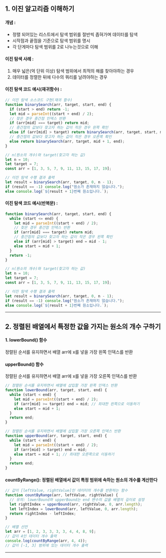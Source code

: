 ## 1. 이진 알고리즘 이해하기

#### 개념 :

- 정렬 되어있는 리스트에서 탐색 범위를 절반씩 좁혀가며 데이터를 탐색
- 시작점과 끝점을 기준으로 탐색 범위를 명시
- 각 단게마다 탐색 범위를 2로 나누는것으로 이해

#### 이진 탐색 사례 :

1. 매우 넓은(억 단위 이상) 탐색 범위에서 최적의 해를 찾아야하는 경우
2. 데이터를 정렬한 뒤에 다수의 쿼리를 날려야하는 경우

#### 이진 탐색 코드 예시(재귀함수) :

```js
// 이진 탐색 소스코드 구현(재귀 함수)
function binarySearch(arr, target, start, end) {
  if (start > end) return -1;
  let mid = parseInt((start + end) / 2);
  // 찾은 경우 중간점 인덱스 반환
  if (arr[mid] === target) return mid;
  // 중간점의 값보다 찾고자 하는 값이 작은 경우 왼쪽 확인
  else if (arr[mid] > target) return binarySearch(arr, target, start, mid - 1);
  // 중간점의 값보다 찾고자 하는 값이 작은 경우 오른쪽 확인
  else return binarySearch(arr, target, mid + 1, end);
}

// n(원소의 개수)와 target(찾고자 하는 값)
let n = 10;
let target = 7;
const arr = [1, 3, 5, 7, 9, 11, 13, 15, 17, 19];

// 이진 탐색 수행 결과 출력
let result = binarySearch(arr, target, 0, n - 1);
if (result == -1) console.log("원소가 존재하지 않습니다.");
else console.log(`${result + 1}번째 원소입니다.`);
```

#### 이진 탐색 코드 예시(반복문) :

```js
function binarySearch(arr, target, start, end) {
  while (start <= end) {
    let mid = parseInt((start + end) / 2);
    // 찾은 경우 중간점 인덱스 반환
    if (arr[mid] === target) return mid;
    // 중간점의 값보다 찾고자 하는 값이 작은 경우 왼쪽 확인
    else if (arr[mid] > target) end = mid - 1;
    else start = mid + 1;
  }
  return -1;
}

// n(원소의 개수)와 target(찾고자 하는 값)
let n = 10;
let target = 7;
const arr = [1, 3, 5, 7, 9, 11, 13, 15, 17, 19];

// 이진 탐색 수행 결과 출력
let result = binarySearch(arr, target, 0, n - 1);
if (result == -1) console.log("원소가 존재하지 않습니다.");
else console.log(`${result + 1}번째 원소입니다.`);
```

---

## 2. 정렬된 배열에서 특정한 값을 가지는 원소의 개수 구하기

#### 1. lowerBound() 함수

정렬된 순서를 유지하면서 배열 arr에 x를 넣을 가장 왼쪽 인덱스를 반환

#### upperBound() 함수

정렬된 순서를 유지하면서 배열 arr에 x를 넣을 가장 오른쪽 인덱스를 반환

```js
// 정렬된 순서를 유지하면서 배열에 삽입할 가장 왼쪽 인덱스 반환
function lowerBound(arr, target, start, end) {
  while (start < end) {
    let mid = parseInt((start + end) / 2);
    if (arr[mid] >= target) end = mid; // 최대한 왼쪽으로 이동하기
    else start = mid + 1;
  }
  return end;
}

// 정렬된 순서를 유지하면서 배열에 삽입할 가장 오른쪽 인덱스 반환
function upperBound(arr, target, start, end) {
  while (start < end) {
    let mid = parseInt((start + end) / 2);
    if (arr[mid] > target) end = mid;
    else start = mid + 1; // 최대한 오른쪽으로 이동하기
  }
  return end;
}
```

#### countByRange(): 정렬된 배열에서 값이 특정 범위에 속하는 원소의 개수를 계산한다

```js
// 값이 [leftValue, rightValue]인 데이터의 개수를 반환하는 함수
function countByRange(arr, leftValue, rightValue) {
  // 유의: lowerBound와 upperBound는 end 변수의 값을 배열의 길이로 설정
  let rightIndex = upperBound(arr, rightValue, 0, arr.length);
  let leftIndex = lowerBound(arr, leftValue, 0, arr.length);
  return rightIndex - leftIndex;
}

// 배열 선언
let arr = [1, 2, 3, 3, 3, 3, 4, 4, 8, 9];
// 값이 4인 데이터 개수 출력
console.log(countByRange(arr, 4, 4));
// 값이 [-1, 3] 범위에 있는 데이터 개수 출력
```

---
